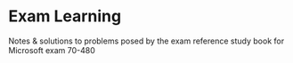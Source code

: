 ﻿# Exam Learning

Notes & solutions to problems posed by the exam reference study book for Microsoft exam 70-480
